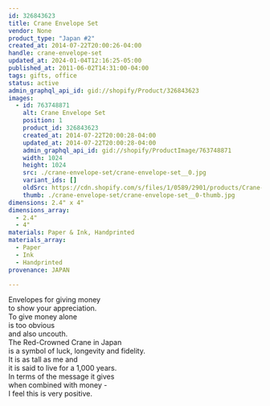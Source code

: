 ```yaml
---
id: 326843623
title: Crane Envelope Set
vendor: None
product_type: "Japan #2"
created_at: 2014-07-22T20:00:26-04:00
handle: crane-envelope-set
updated_at: 2024-01-04T12:16:25-05:00
published_at: 2011-06-02T14:31:00-04:00
tags: gifts, office
status: active
admin_graphql_api_id: gid://shopify/Product/326843623
images:
  - id: 763748871
    alt: Crane Envelope Set
    position: 1
    product_id: 326843623
    created_at: 2014-07-22T20:00:28-04:00
    updated_at: 2014-07-22T20:00:28-04:00
    admin_graphql_api_id: gid://shopify/ProductImage/763748871
    width: 1024
    height: 1024
    src: ./crane-envelope-set/crane-envelope-set__0.jpg
    variant_ids: []
    oldSrc: https://cdn.shopify.com/s/files/1/0589/2901/products/Crane-Envelope-Set_1.jpeg?v=1406073628
    thumb: ./crane-envelope-set/crane-envelope-set__0-thumb.jpg
dimensions: 2.4" x 4"
dimensions_array:
  - 2.4"
  - 4"
materials: Paper & Ink, Handprinted
materials_array:
  - Paper
  - Ink
  - Handprinted
provenance: JAPAN

---
```


Envelopes for giving money  
to show your appreciation.  
To give money alone  
is too obvious  
and also uncouth.  
The Red-Crowned Crane in Japan  
is a symbol of luck, longevity and fidelity.  
It is as tall as me and  
it is said to live for a 1,000 years.  
In terms of the message it gives  
when combined with money -  
I feel this is very positive.